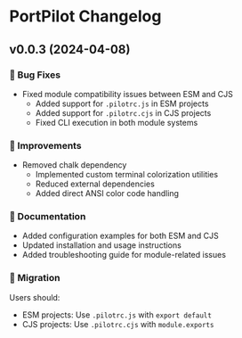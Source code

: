 # PortPilot Changelog

## v0.0.3 (2024-04-08)

### 🔧 Bug Fixes
- Fixed module compatibility issues between ESM and CJS
  - Added support for `.pilotrc.js` in ESM projects
  - Added support for `.pilotrc.cjs` in CJS projects
  - Fixed CLI execution in both module systems

### 🎨 Improvements
- Removed chalk dependency
  - Implemented custom terminal colorization utilities
  - Reduced external dependencies
  - Added direct ANSI color code handling

### 📝 Documentation
- Added configuration examples for both ESM and CJS
- Updated installation and usage instructions
- Added troubleshooting guide for module-related issues

### 🔄 Migration
Users should:
- ESM projects: Use `.pilotrc.js` with `export default`
- CJS projects: Use `.pilotrc.cjs` with `module.exports`